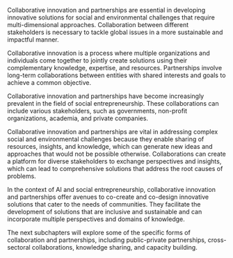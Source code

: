 
Collaborative innovation and partnerships are essential in developing innovative solutions for social and environmental challenges that require multi-dimensional approaches. Collaboration between different stakeholders is necessary to tackle global issues in a more sustainable and impactful manner.

Collaborative innovation is a process where multiple organizations and individuals come together to jointly create solutions using their complementary knowledge, expertise, and resources. Partnerships involve long-term collaborations between entities with shared interests and goals to achieve a common objective.

Collaborative innovation and partnerships have become increasingly prevalent in the field of social entrepreneurship. These collaborations can include various stakeholders, such as governments, non-profit organizations, academia, and private companies.

Collaborative innovation and partnerships are vital in addressing complex social and environmental challenges because they enable sharing of resources, insights, and knowledge, which can generate new ideas and approaches that would not be possible otherwise. Collaborations can create a platform for diverse stakeholders to exchange perspectives and insights, which can lead to comprehensive solutions that address the root causes of problems.

In the context of AI and social entrepreneurship, collaborative innovation and partnerships offer avenues to co-create and co-design innovative solutions that cater to the needs of communities. They facilitate the development of solutions that are inclusive and sustainable and can incorporate multiple perspectives and domains of knowledge.

The next subchapters will explore some of the specific forms of collaboration and partnerships, including public-private partnerships, cross-sectoral collaborations, knowledge sharing, and capacity building.
